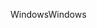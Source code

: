 <span data-ttu-id="0e75a-101">Windows</span><span class="sxs-lookup"><span data-stu-id="0e75a-101">Windows</span></span>